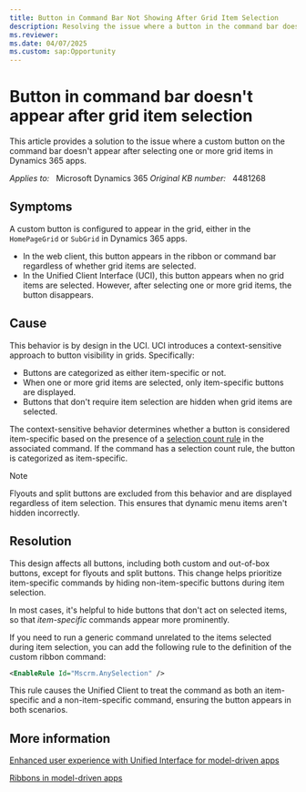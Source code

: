 ```yaml
---
title: Button in Command Bar Not Showing After Grid Item Selection
description: Resolving the issue where a button in the command bar doesn't appear after selecting grid items in Microsoft Dynamics 365 apps.
ms.reviewer: 
ms.date: 04/07/2025
ms.custom: sap:Opportunity
---
```

# Button in command bar doesn't appear after grid item selection

This article provides a solution to the issue where a custom button on the command bar doesn't appear after selecting one or more grid items in Dynamics 365 apps.

_Applies to:_ &nbsp; Microsoft Dynamics 365
_Original KB number:_ &nbsp; 4481268

## Symptoms

A custom button is configured to appear in the grid, either in the `HomePageGrid` or `SubGrid` in Dynamics 365 apps.

- In the web client, this button appears in the ribbon or command bar regardless of whether grid items are selected.
- In the Unified Client Interface (UCI), this button appears when no grid items are selected. However, after selecting one or more grid items, the button disappears.

## Cause

This behavior is by design in the UCI. UCI introduces a context-sensitive approach to button visibility in grids. Specifically:

- Buttons are categorized as either item-specific or not.
- When one or more grid items are selected, only item-specific buttons are displayed.
- Buttons that don't require item selection are hidden when grid items are selected.

The context-sensitive behavior determines whether a button is considered item-specific based on the presence of a [selection count rule](/power-apps/developer/model-driven-apps/define-ribbon-enable-rules#selection-count-rule) in the associated command. If the command has a selection count rule, the button is categorized as item-specific.

> [!NOTE]
> Flyouts and split buttons are excluded from this behavior and are displayed regardless of item selection. This ensures that dynamic menu items aren't hidden incorrectly.

## Resolution

This design affects all buttons, including both custom and out-of-box buttons, except for flyouts and split buttons. This change helps prioritize item-specific commands by hiding non-item-specific buttons during item selection.

In most cases, it's helpful to hide buttons that don't act on selected items, so that *item-specific* commands appear more prominently.

If you need to run a generic command unrelated to the items selected during item selection, you can add the following rule to the definition of the custom ribbon command:

```XML
<EnableRule Id="Mscrm.AnySelection" />
```

This rule causes the Unified Client to treat the command as both an item-specific and a non-item-specific command, ensuring the button appears in both scenarios.

## More information

[Enhanced user experience with Unified Interface for model-driven apps](/power-apps/user/unified-interface)

[Ribbons in model-driven apps](/power-apps/developer/model-driven-apps/ribbons-available)
